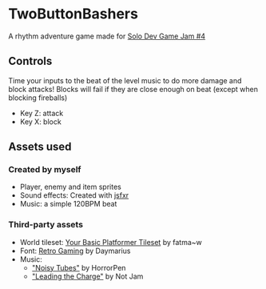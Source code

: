 # TwoButtonBashers

A rhythm adventure game made for [Solo Dev Game Jam #4](https://itch.io/jam/solo-dev-game-jam-4)

## Controls  

Time your inputs to the beat of the level music to do more damage and block attacks! 
Blocks will fail if they are close enough on beat (except when blocking fireballs)

- Key Z: attack
- Key X: block

## Assets used

### Created by myself

- Player, enemy and item sprites
- Sound effects: Created with [jsfxr](https://sfxr.me)
- Music: a simple 120BPM beat

### Third-party assets

- World tileset: [Your Basic Platformer Tileset](https://fatmaw.itch.io/basic-platformer-tileset) by fatma~w
- Font: [Retro Gaming](https://www.dafont.com/retro-gaming.font) by Daymarius
- Music: 
  - ["Noisy Tubes"](https://opengameart.org/content/noisy-tubes) by HorrorPen
  - ["Leading the Charge"](https://not-jam.itch.io/not-jam-music-pack-2) by Not Jam
